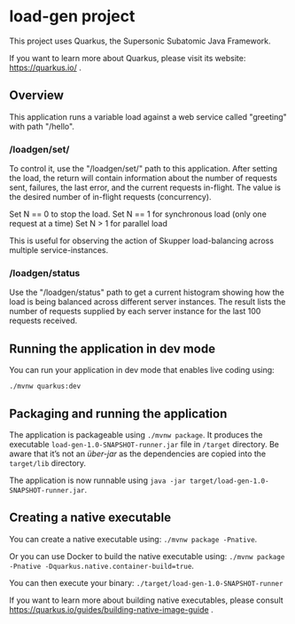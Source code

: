 # load-gen project

This project uses Quarkus, the Supersonic Subatomic Java Framework.

If you want to learn more about Quarkus, please visit its website: https://quarkus.io/ .

## Overview

This application runs a variable load against a web service called "greeting" with path "/hello".

### /loadgen/set/<N>

To control it, use the "/loadgen/set/<N>" path to this application.  After setting the load, the return will contain information about the number of requests sent, failures, the last error, and the current requests in-flight.  The value <N> is the desired number of in-flight requests (concurrency).

Set N == 0 to stop the load.
Set N == 1 for synchronous load (only one request at a time)
Set N > 1 for parallel load

This is useful for observing the action of Skupper load-balancing across multiple service-instances.

### /loadgen/status

Use the "/loadgen/status" path to get a current histogram showing how the load is being balanced across different server instances.  The result lists the number of requests supplied by each server instance for the last 100 requests received.

## Running the application in dev mode

You can run your application in dev mode that enables live coding using:
```
./mvnw quarkus:dev
```

## Packaging and running the application

The application is packageable using `./mvnw package`.
It produces the executable `load-gen-1.0-SNAPSHOT-runner.jar` file in `/target` directory.
Be aware that it’s not an _über-jar_ as the dependencies are copied into the `target/lib` directory.

The application is now runnable using `java -jar target/load-gen-1.0-SNAPSHOT-runner.jar`.

## Creating a native executable

You can create a native executable using: `./mvnw package -Pnative`.

Or you can use Docker to build the native executable using: `./mvnw package -Pnative -Dquarkus.native.container-build=true`.

You can then execute your binary: `./target/load-gen-1.0-SNAPSHOT-runner`

If you want to learn more about building native executables, please consult https://quarkus.io/guides/building-native-image-guide .
